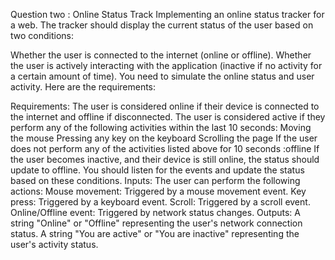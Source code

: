 Question two :
Online Status Track
Implementing an online status tracker for a web. The tracker should display the current status of the user based on two conditions:

Whether the user is connected to the internet (online or offline).
Whether the user is actively interacting with the application (inactive if no activity for a certain amount of time).
You need to simulate the online status and user activity. Here are the requirements:

Requirements:
The user is considered online if their device is connected to the internet and offline if disconnected.
The user is considered active if they perform any of the following activities within the last 10 seconds:
Moving the mouse
Pressing any key on the keyboard
Scrolling the page
If the user does not perform any of the activities listed above for 10 seconds :offline
If the user becomes inactive, and their device is still online, the status should update to offline.
You should listen for the events and update the status based on these conditions.
Inputs:
The user can perform the following actions:
Mouse movement: Triggered by a mouse movement event.
Key press: Triggered by a keyboard event.
Scroll: Triggered by a scroll event.
Online/Offline event: Triggered by network status changes.
Outputs:
A string "Online" or "Offline" representing the user's network connection status.
A string "You are active" or "You are inactive" representing the user's activity status.

